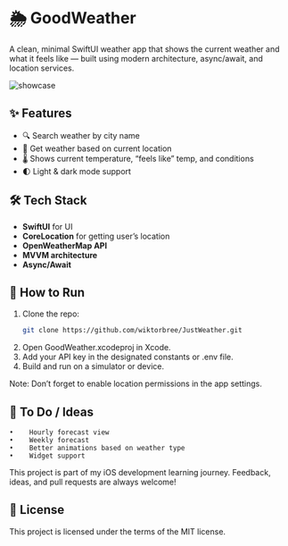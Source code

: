 # 🌦️ GoodWeather

A clean, minimal SwiftUI weather app that shows the current weather and what it feels like — built using modern architecture, async/await, and location services.

![showcase](https://github.com/user-attachments/assets/fadb567f-e760-444b-9c6f-0731141ce148)


## ✨ Features

- 🔍 Search weather by city name
- 📍 Get weather based on current location
- 🌡️ Shows current temperature, “feels like” temp, and conditions
- 🌓 Light & dark mode support

## 🛠 Tech Stack

- **SwiftUI** for UI
- **CoreLocation** for getting user’s location
- **OpenWeatherMap API**
- **MVVM architecture**
- **Async/Await**

## 🚀 How to Run

1. Clone the repo:
   ```bash
   git clone https://github.com/wiktorbree/JustWeather.git
   ```
2.    Open GoodWeather.xcodeproj in Xcode.
3.    Add your API key in the designated constants or .env file.
4.    Build and run on a simulator or device.

Note: Don’t forget to enable location permissions in the app settings.

## 🧪 To Do / Ideas
    •    Hourly forecast view
    •    Weekly forecast
    •    Better animations based on weather type
    •    Widget support
    
This project is part of my iOS development learning journey. Feedback, ideas, and pull requests are always welcome!

## 📄 License

This project is licensed under the terms of the MIT license.
